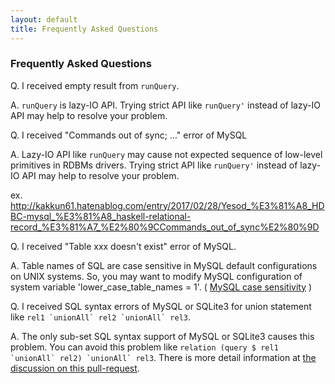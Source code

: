 ```yaml
---
layout: default
title: Frequently Asked Questions
---
```


### Frequently Asked Questions

Q. <a name="runquery-empty-result"></a> I received empty result from ```runQuery```.

A. ```runQuery``` is lazy-IO API.
Trying strict API like ```runQuery'``` instead of lazy-IO API may help to resolve your problem.

Q. <a name="mysql-commands-out-of-sync"></a> I received "Commands out of sync; ..." error of MySQL

A. Lazy-IO API like ```runQuery``` may cause not expected sequence of low-level primitives in RDBMs drivers.
Trying strict API like ```runQuery'``` instead of lazy-IO API may help to resolve your problem.

ex. http://kakkun61.hatenablog.com/entry/2017/02/28/Yesod_%E3%81%A8_HDBC-mysql_%E3%81%A8_haskell-relational-record_%E3%81%A7_%E2%80%9CCommands_out_of_sync%E2%80%9D

Q. <a name="mysql-table-does-not-exist"></a> I received "Table xxx doesn't exist" error of MySQL.

A. Table names of SQL are case sensitive in MySQL default configurations on UNIX systems.
So, you may want to modify MySQL configuration of system variable 'lower_case_table_names = 1'.
( [MySQL case sensitivity](https://dev.mysql.com/doc/refman/en/identifier-case-sensitivity.html) )

Q. <a name="mysql-or-sqlite-3-unions"></a> I received SQL syntax errors of MySQL or SQLite3 for union statement like ```rel1 `unionAll` rel2 `unionAll` rel3```.

A. The only sub-set SQL syntax support of MySQL or SQLite3 causes this problem.
You can avoid this problem like ```relation (query $ rel1 `unionAll` rel2) `unionAll` rel3```.
There is more detail information at [the discussion on this pull-request](https://github.com/khibino/haskell-relational-record/pull/27).
